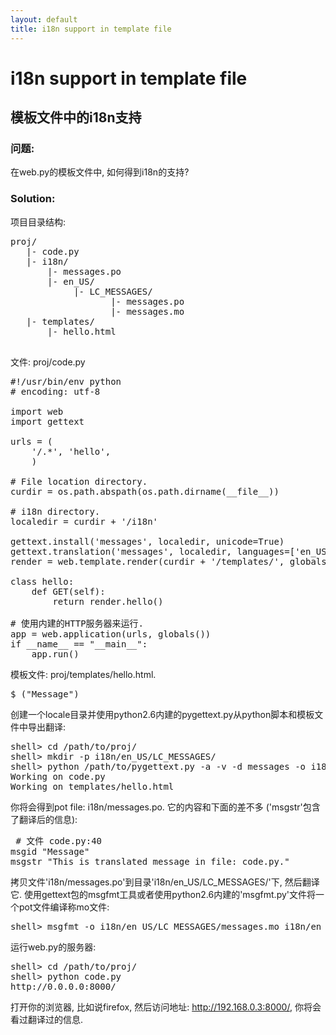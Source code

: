 ```yaml
---
layout: default
title: i18n support in template file
---
```


# i18n support in template file

## 模板文件中的i18n支持  

### 问题:  

在web.py的模板文件中, 如何得到i18n的支持?  

### Solution:  

项目目录结构:

<pre>
proj/
   |- code.py
   |- i18n/
       |- messages.po
       |- en_US/
            |- LC_MESSAGES/
                   |- messages.po
                   |- messages.mo
   |- templates/
       |- hello.html

</pre>

文件: proj/code.py 

<pre>
#!/usr/bin/env python
# encoding: utf-8

import web
import gettext

urls = (
    '/.*', 'hello',
    )

# File location directory.
curdir = os.path.abspath(os.path.dirname(__file__))

# i18n directory.
localedir = curdir + '/i18n'

gettext.install('messages', localedir, unicode=True)   
gettext.translation('messages', localedir, languages=['en_US']).install(True)  
render = web.template.render(curdir + '/templates/', globals={'_': _})

class hello:
    def GET(self):
        return render.hello()

# 使用内建的HTTP服务器来运行.
app = web.application(urls, globals())
if __name__ == "__main__":
    app.run()
</pre>

模板文件: proj/templates/hello.html. 
<pre>$_("Message")</pre>

创建一个locale目录并使用python2.6内建的pygettext.py从python脚本和模板文件中导出翻译:
<pre>
shell> cd /path/to/proj/
shell> mkdir -p i18n/en_US/LC_MESSAGES/
shell> python /path/to/pygettext.py -a -v -d messages -o i18n/messages.po *.py templates/*.html
Working on code.py
Working on templates/hello.html
</pre>

你将会得到pot file: i18n/messages.po. 它的内容和下面的差不多
('msgstr'包含了翻译后的信息):  
<pre>
 # 文件 code.py:40
msgid "Message"
msgstr "This is translated message in file: code.py."
</pre>

拷贝文件'i18n/messages.po'到目录'i18n/en_US/LC_MESSAGES/'下, 然后翻译它. 使用gettext包的msgfmt工具或者使用python2.6内建的'msgfmt.py'文件将一个pot文件编译称mo文件:  
<pre>
shell> msgfmt -o i18n/en_US/LC_MESSAGES/messages.mo i18n/en_US/LC_MESSAGES/messages.po
</pre>

运行web.py的服务器: 

<pre>
shell> cd /path/to/proj/
shell> python code.py
http://0.0.0.0:8000/
</pre>
打开你的浏览器, 比如说firefox, 然后访问地址: http://192.168.0.3:8000/, 你将会看过翻译过的信息.